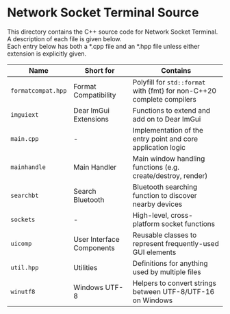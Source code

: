 # Network Socket Terminal Source

This directory contains the C++ source code for Network Socket Terminal. A description of each file is given below.\
Each entry below has both a \*.cpp file and an \*.hpp file unless either extension is explicitly given.

Name | Short for | Contains
--- | --- | ---
`formatcompat.hpp` | Format Compatibility | Polyfill for `std::format` with {fmt} for non-C++20 complete compilers
`imguiext` | Dear ImGui Extensions | Functions to extend and add on to Dear ImGui
`main.cpp` | - | Implementation of the entry point and core application logic
`mainhandle` | Main Handler | Main window handling functions (e.g. create/destroy, render)
`searchbt` | Search Bluetooth | Bluetooth searching function to discover nearby devices
`sockets` | - | High-level, cross-platform socket functions
`uicomp` | User Interface Components | Reusable classes to represent frequently-used GUI elements
`util.hpp` | Utilities | Definitions for anything used by multiple files
`winutf8` | Windows UTF-8 | Helpers to convert strings between UTF-8/UTF-16 on Windows
